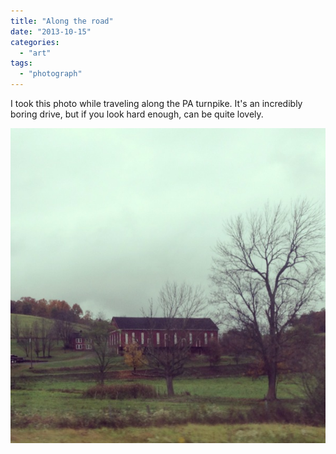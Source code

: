 ```yaml
---
title: "Along the road"
date: "2013-10-15"
categories: 
  - "art"
tags: 
  - "photograph"
---
```


I took this photo while traveling along the PA turnpike. It's an incredibly boring drive, but if you look hard enough, can be quite lovely.

![Barn](barn.jpg)
